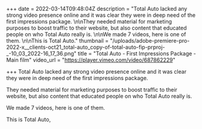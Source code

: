 +++
date = 2022-03-14T09:48:04Z
description = "Total Auto lacked any strong video presence online and it was clear they were in deep need of the first impressions package. \n\nThey needed material for marketing purposes to boost traffic to their website, but also content that educated people on who Total Auto really is. \n\nWe made 7 videos, here is one of them. \n\nThis is Total Auto."
thumbnail = "/uploads/adobe-premiere-pro-2022-x__clients-oct21_total-auto_copy-of-total-auto-fip-prproj-_-10_03_2022-16_17_36.png"
title = "Total Auto - First Impressions Package - Main film"
video_url = "https://player.vimeo.com/video/687862229"

+++
Total Auto lacked any strong video presence online and it was clear they were in deep need of the first impressions package.

They needed material for marketing purposes to boost traffic to their website, but also content that educated people on who Total Auto really is.

We made 7 videos, here is one of them. 

This is Total Auto,